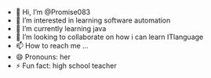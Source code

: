 - 👋 Hi, I’m @Promise083
- 👀 I’m interested in learning software automation 
- 🌱 I’m currently learning java
- 💞️ I’m looking to collaborate on how i can learn ITlanguage
- 📫 How to reach me ...
- 😄 Pronouns: her
- ⚡ Fun fact: high school teacher

<!---
Promise083/Promise083 is a ✨ special ✨ repository because its `README.md` (this file) appears on your GitHub profile.
You can click the Preview link to take a look at your changes.
--->
